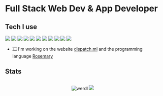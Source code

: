 # Full Stack Web Dev & App Developer
## Tech I use
<img SRC='https://img.shields.io/static/v1?label=app&message=VS Code&color=lightblue' />
<img SRC='https://img.shields.io/static/v1?label=app&message=GitHub&color=darkgrey' />
<img SRC='https://img.shields.io/static/v1?label=app&message=MS Edge&color=green' />
<img SRC='https://img.shields.io/static/v1?label=language&message=PHP&color=pink' />
<img SRC='https://img.shields.io/static/v1?label=language&message=Python&color=yellow' />
<img SRC='https://img.shields.io/static/v1?label=language&message=C++&color=darkblue' />
<img SRC='https://img.shields.io/static/v1?label=language&message=HTML, CSS and JS&color=orange' />
<img SRC='https://img.shields.io/static/v1?label=framework&message=Bootstrap&color=purple' />
<img SRC='https://img.shields.io/static/v1?label=framework&message=FontAwesome&color=turquoise' />
<img SRC='https://img.shields.io/static/v1?label=framework&message=ChordCSS&color=orange' />
<img SRC='https://img.shields.io/static/v1?label=webserver&message=Apache&color=blue' />






- 🎞 I'm working on the website [dispatch.ml](http://dispatch.ml) and the programming language [Rosemary](http://GitHub.com/werdl/rosemary)
<!---
werdl/werdl is a ✨ special ✨ repository because its `README.md` (this file) appears on your GitHub profile.
You can click the Preview link to take a look at your changes.
--->
## Stats
<img width="0" src="https://visitor-badge.glitch.me/badge?page_id=werdl.werdl" />
<p align="center"> <img src="https://github-readme-stats.vercel.app/api?username=werdl&show_icons=true&theme=great-gatsby" alt="werdl" />
<a href="werdl"><img src="contributions.svg"></a>
